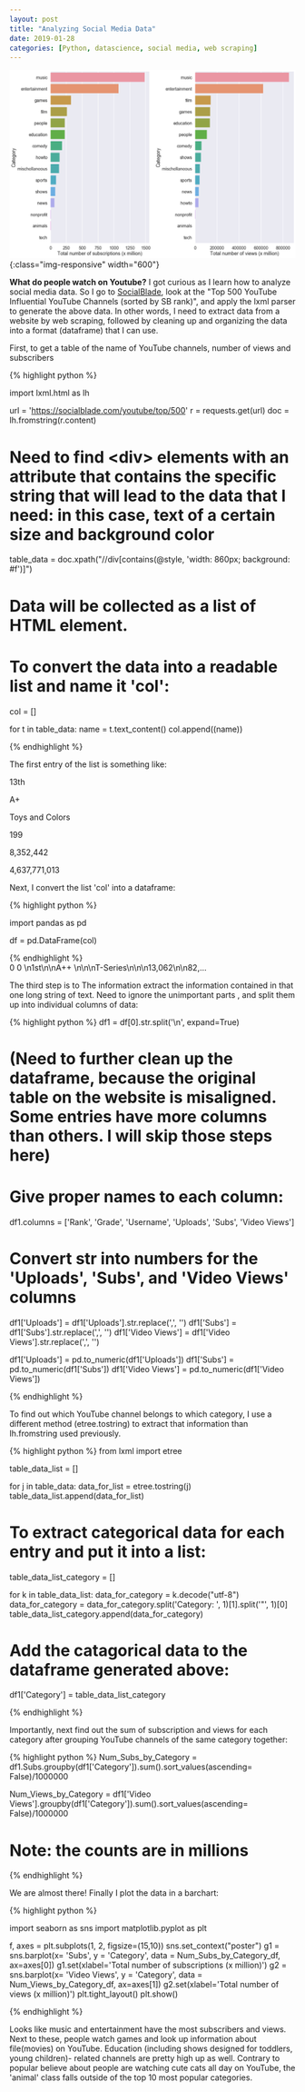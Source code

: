 ```yaml
---
layout: post
title: "Analyzing Social Media Data"
date: 2019-01-28
categories: [Python, datascience, social media, web scraping]
---
```


![SocialMediaYouTubeData](/assets/images/SocialMediaYouTubeData.png){:class="img-responsive" width="600"}
<br/>

**What do people watch on Youtube?** I got curious as I learn how to analyze social media data. So I go to [SocialBlade](https://socialblade.com), look at the "Top 500 YouTube Influential YouTube Channels (sorted by SB rank)", and apply the lxml parser to generate the above data. In other words, I need to extract data from a website by web scraping, followed by cleaning up and organizing the data into a format (dataframe) that I can use.

First, to get a table of the name of YouTube channels, number of views and subscribers

{% highlight python %}

import lxml.html as lh

url = 'https://socialblade.com/youtube/top/500'
r = requests.get(url)
doc = lh.fromstring(r.content)

# Need to find \<div> elements with an attribute that contains the specific string that will lead to the data that I need: in this case, text of a certain size and background color
table_data = doc.xpath("//div[contains(@style, 'width: 860px; background: #f')]")
# Data will be collected as a list of HTML element.

# To convert the data into a readable list and name it 'col':

col = []

for t in table_data:
    name = t.text_content()
    col.append((name))

{% endhighlight %}

The first entry of the list is something like: 

13th

A+ 

Toys and Colors


199

8,352,442 

4,637,771,013 

Next, I convert the list 'col' into a dataframe:

{% highlight python %}

import pandas as pd

df = pd.DataFrame(col)

{% endhighlight %}
<br/>
                                                  0
0   \n1st\n\nA++ \n\n\nT-Series\n\n\n13,062\n\n82,...

The third step is to The information extract the information contained in that one long string of text. Need to ignore the unimportant parts , and split them up into individual columns of data:

{% highlight python %}
df1 = df[0].str.split('\n', expand=True)

# (Need to further clean up the dataframe, because the original table on the website is misaligned. Some entries have more columns than others. I will skip those steps here)

# Give proper names to each column:
df1.columns = ['Rank', 'Grade', 'Username', 'Uploads', 'Subs', 'Video Views']

# Convert str into numbers for the 'Uploads', 'Subs', and 'Video Views' columns
df1['Uploads'] = df1['Uploads'].str.replace(',', '')
df1['Subs'] = df1['Subs'].str.replace(',', '')
df1['Video Views'] = df1['Video Views'].str.replace(',', '')

df1['Uploads'] = pd.to_numeric(df1['Uploads'])
df1['Subs'] = pd.to_numeric(df1['Subs'])
df1['Video Views'] = pd.to_numeric(df1['Video Views'])

{% endhighlight %}

 To find out which YouTube channel belongs to which category, I use a different method (etree.tostring) to extract that information than lh.fromstring used previously.

{% highlight python %}
from lxml import etree

table_data_list = []

for j in table_data:
    data_for_list = etree.tostring(j)
    table_data_list.append(data_for_list)

# To extract categorical data for each entry and put it into a list:
table_data_list_category = []

for k in table_data_list:
    data_for_category = k.decode("utf-8")
    data_for_category = data_for_category.split('Category: ', 1)[1].split('"', 1)[0]
    table_data_list_category.append(data_for_category)   
    
# Add the catagorical data to the dataframe generated above:
df1['Category'] = table_data_list_category
    
{% endhighlight %} 

Importantly, next find out the sum of subscription and views for each category after grouping YouTube channels of the same category together:

{% highlight python %}
Num_Subs_by_Category = df1.Subs.groupby(df1['Category']).sum().sort_values(ascending= False)/1000000


Num_Views_by_Category = df1['Video Views'].groupby(df1['Category']).sum().sort_values(ascending= False)/1000000

# Note: the counts are in millions

{% endhighlight %} 

We are almost there! Finally I plot the data in a barchart:

{% highlight python %}

import seaborn as sns
import matplotlib.pyplot as plt

f, axes = plt.subplots(1, 2, figsize=(15,10))
sns.set_context("poster")
g1 = sns.barplot(x= 'Subs', y = 'Category', data = Num_Subs_by_Category_df, ax=axes[0])
g1.set(xlabel='Total number of subscriptions (x million)')
g2 = sns.barplot(x= 'Video Views', y = 'Category', data = Num_Views_by_Category_df, ax=axes[1])
g2.set(xlabel='Total number of views (x million)')
plt.tight_layout()
plt.show()

{% endhighlight %} 

Looks like music and entertainment have the most subscribers and views. Next to these, people watch games and look up information about file(movies) on YouTube. Education (including shows designed for toddlers, young children)- related channels are pretty high up as well. Contrary to popular believe about people are watching cute cats all day on YouTube, the 'animal' class falls outside of the top 10 most popular categories.
